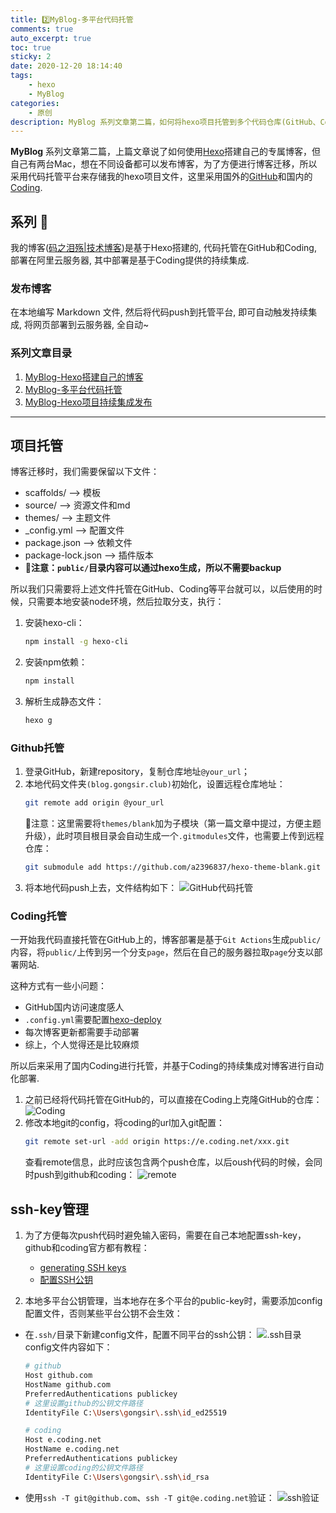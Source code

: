 ```yaml
---
title: 2️⃣MyBlog-多平台代码托管
comments: true
auto_excerpt: true
toc: true
sticky: 2
date: 2020-12-20 18:14:40
tags:
    - hexo
    - MyBlog
categories:
    - 原创
description: MyBlog 系列文章第二篇，如何将hexo项目托管到多个代码仓库(GitHub、Coding)
---
```


**MyBlog** 系列文章第二篇，上篇文章说了如何使用[Hexo](https://hexo.io/zh-cn/)搭建自己的专属博客，但自己有两台Mac，想在不同设备都可以发布博客，为了方便进行博客迁移，所以采用代码托管平台来存储我的hexo项目文件，这里采用国外的[GitHub](https://github.com)和国内的[Coding](https://e.coding.net).

<!-- more -->

## 系列 📒

我的博客([码之泪殇|技术博客](https://blog.gongsir.club))是基于Hexo搭建的, 代码托管在GitHub和Coding, 部署在阿里云服务器, 其中部署是基于Coding提供的持续集成.

### 发布博客

在本地编写 Markdown 文件, 然后将代码push到托管平台, 即可自动触发持续集成, 将网页部署到云服务器, 全自动~

### 系列文章目录

1. [MyBlog-Hexo搭建自己的博客](/2020/12/14/MyBlog-Hexo/)
2. [MyBlog-多平台代码托管](/2020/12/20/myblog-code.html)
3. [MyBlog-Hexo项目持续集成发布](/2021/01/22/myblog-deploy.html)
<hr>

## 项目托管

博客迁移时，我们需要保留以下文件：
- scaffolds/    --> 模板
- source/   --> 资源文件和md
- themes/   --> 主题文件
- _config.yml   --> 配置文件
- package.json  --> 依赖文件
- package-lock.json --> 插件版本
- **🌟注意：`public/`目录内容可以通过hexo生成，所以不需要backup**

所以我们只需要将上述文件托管在GitHub、Coding等平台就可以，以后使用的时候，只需要本地安装node环境，然后拉取分支，执行：
1. 安装hexo-cli：
    ```bash
    npm install -g hexo-cli
    ```
2. 安装npm依赖：
    ```bash
    npm install
    ```
3. 解析生成静态文件：
    ```bash
    hexo g
    ```

### Github托管

1. 登录GitHub，新建repository，复制仓库地址`@your_url`；
2. 本地代码文件夹`(blog.gongsir.club)`初始化，设置远程仓库地址：
   ```bash
   git remote add origin @your_url
   ```
   🌟注意：这里需要将`themes/blank`加为子模块（第一篇文章中提过，方便主题升级），此时项目根目录会自动生成一个`.gitmodules`文件，也需要上传到远程仓库：
   ```bash
   git submodule add https://github.com/a2396837/hexo-theme-blank.git themes/blank
   ```
3. 将本地代码push上去，文件结构如下：
   ![GitHub代码托管](https://cdn.gongsir.club/blog/img/20201221224358.png)
   

### Coding托管

一开始我代码直接托管在GitHub上的，博客部署是基于`Git Actions`生成`public/`内容，将`public/`上传到另一个分支`page`，然后在自己的服务器拉取`page`分支以部署网站.

这种方式有一些小问题：
- GitHub国内访问速度感人
- `.config.yml`需要配置[hexo-deploy]()
- 每次博客更新都需要手动部署
- 综上，个人觉得还是比较麻烦

所以后来采用了国内Coding进行托管，并基于Coding的持续集成对博客进行自动化部署.

1. 之前已经将代码托管在GitHub的，可以直接在Coding上克隆GitHub的仓库：
   ![Coding](https://cdn.gongsir.club/blog/img/20201222120853.png)
2. 修改本地git的config，将coding的url加入git配置：
   ```bash
   git remote set-url -add origin https://e.coding.net/xxx.git
   ```
   查看remote信息，此时应该包含两个push仓库，以后oush代码的时候，会同时push到github和coding：
   ![remote](https://cdn.gongsir.club/blog/img/20201222121345.png)

## ssh-key管理

1. 为了方便每次push代码时避免输入密码，需要在自己本地配置ssh-key，github和coding官方都有教程：
   - [generating SSH keys](https://docs.github.com/articles/generating-an-ssh-key/)
   - [配置SSH公钥](https://help.coding.net/docs/project-settings/features/ssh.html)

2. 本地多平台公钥管理，当本地存在多个平台的public-key时，需要添加config配置文件，否则某些平台公钥不会生效：
  - 在`.ssh/`目录下新建config文件，配置不同平台的ssh公钥：
    ![.ssh目录](https://cdn.gongsir.club/blog/img/20201222122841.png)
    config文件内容如下：
    ```bash
    # github
    Host github.com
    HostName github.com
    PreferredAuthentications publickey
    # 这里设置github的公钥文件路径
    IdentityFile C:\Users\gongsir\.ssh\id_ed25519

    # coding
    Host e.coding.net
    HostName e.coding.net
    PreferredAuthentications publickey
    # 这里设置coding的公钥文件路径
    IdentityFile C:\Users\gongsir\.ssh\id_rsa
    ```
  - 使用`ssh -T git@github.com`、`ssh -T git@e.coding.net`验证：
    ![ssh验证](https://cdn.gongsir.club/blog/img/20201222123241.png)
    